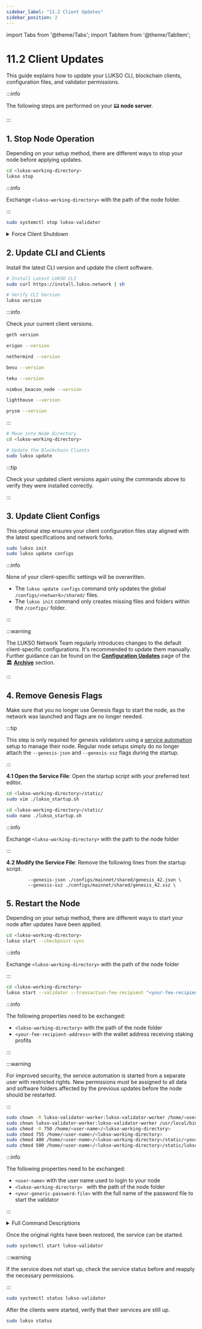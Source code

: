 ```yaml
---
sidebar_label: "11.2 Client Updates"
sidebar_position: 2
---
```


import Tabs from '@theme/Tabs';
import TabItem from '@theme/TabItem';

# 11.2 Client Updates

This guide explains how to update your LUKSO CLI, blockchain clients, configuration files, and validator permissions.

:::info

The following steps are performed on your 📟 **node server**.

:::

## 1. Stop Node Operation

Depending on your setup method, there are different ways to stop your node before applying updates.

<Tabs groupId="setup">
  <TabItem value="cli" label="LUKSO CLI" default>

```sh
cd <lukso-working-directory>
lukso stop
```

:::info

Exchange `<lukso-working-directory>` with the path of the node folder.

:::

</TabItem> <TabItem value="automation" label="Service Automation">

```sh
sudo systemctl stop lukso-validator
```

</TabItem>
</Tabs>

<details>
<summary>Force Client Shutdown</summary>

<Tabs>
<TabItem value="geth" label="Geth">

```sh
sudo pkill geth
```

</TabItem> <TabItem value="erigon" label="Erigon">

```sh
sudo pkill erigon
```

</TabItem> <TabItem value="nethermind" label="Nethermind">

```sh
sudo pkill nethermind
```

</TabItem> <TabItem value="besu" label="Besu">

```sh
sudo pkill besu
```

</TabItem> <TabItem value="teku" label="Teku">

```sh
sudo pkill teku
```

</TabItem> <TabItem value="nimbus2" label="Nimbus-Eth2">

```sh
sudo pkill nimbus_beacon_node
sudo pkill nimbus_validator_client
```

</TabItem> <TabItem value="lighthouse" label="Lighthouse">

```sh
sudo pkill lighthouse
```

:::tip

The Lighthouse client uses a single binary for both the consensus and validator processes.

:::

</TabItem> <TabItem value="prysm" label="Prysm">

```sh
sudo pkill prysm
sudo pkill validator
```

</TabItem>
</Tabs>

</details>

## 2. Update CLI and CLients

Install the latest CLI version and update the client software.

```sh
# Install Latest LUKSO CLI
sudo curl https://install.lukso.network | sh

# Verify CLI Version
lukso version
```

:::info

Check your current client versions.

<Tabs>
<TabItem value="geth" label="Geth">

```sh
geth version
```

</TabItem> <TabItem value="erigon" label="Erigon">

```sh
erigon --version
```

</TabItem> <TabItem value="nethermind" label="Nethermind">

```sh
nethermind --version
```

</TabItem> <TabItem value="besu" label="Besu">

```sh
besu --version
```

</TabItem> <TabItem value="teku" label="Teku">

```sh
teku --version
```

</TabItem> <TabItem value="nimbus2" label="Nimbus-Eth2">

```sh
nimbus_beacon_node --version
```

</TabItem> <TabItem value="lighthouse" label="Lighthouse">

```sh
lighthouse --version
```

</TabItem> <TabItem value="prysm" label="Prysm">

```sh
prysm --version
```

</TabItem>
</Tabs>

:::

```sh
# Move into Node Directory
cd <lukso-working-directory>

# Update the Blockchain Clients
sudo lukso update
```

:::tip

Check your updated client versions again using the commands above to verify they were installed correctly.

:::

## 3. Update Client Configs

This optional step ensures your client configuration files stay aligned with the latest specifications and network forks.

```sh
sudo lukso init
sudo lukso update configs
```

:::info

None of your client-specific settings will be overwritten.

- The `lukso update configs` command only updates the global `/configs/<network>/shared/` files.
- The `lukso init` command only creates missing files and folders within the `/configs/` folder.

:::

:::warning

The LUKSO Network Team regularly introduces changes to the default client-specific configurations. It's recommended to update them manually. Further guidance can be found on the [**Configuration Updates**](/docs/archive/network/configuration-updates.md) page of the 🏛️ [**Archive**](/docs/archive/network/blockchain-timeline.md) section.

:::

## 4. Remove Genesis Flags

Make sure that you no longer use Genesis flags to start the node, as the network was launched and flags are no longer needed.

:::tip

This step is only required for genesis validators using a [service automation](/docs/guides/modifications/service-automation.md) setup to manage their node. Regular node setups simply do no longer attach the `--genesis-json` and `--genesis-ssz` flags during the startup.

:::

**4.1 Open the Service File**: Open the startup script with your preferred text editor.

<Tabs groupId="editor">
  <TabItem value="vim" label="Vim" default>

```sh
cd <lukso-working-directory>/static/
sudo vim ./lukso_startup.sh
```

</TabItem> <TabItem value="nano" label="Nano">

```sh
cd <lukso-working-directory>/static/
sudo nano ./lukso_startup.sh
```

</TabItem>
</Tabs>

:::info

Exchange `<lukso-working-directory>` with the path to the node folder

:::

**4.2 Modify the Service File**: Remove the following lines from the startup script.

```text
        --genesis-json ./configs/mainnet/shared/genesis_42.json \
        --genesis-ssz ./configs/mainnet/shared/genesis_42.ssz \
```

## 5. Restart the Node

Depending on your setup method, there are different ways to start your node after updates have been applied.

<Tabs groupId="setup">
  <TabItem value="clinode" label="LUKSO CLI Node" default>

```sh
cd <lukso-working-directory>
lukso start --checkpoint-sync
```

:::info

Exchange `<lukso-working-directory>` with the path of the node folder

:::

</TabItem> <TabItem value="clivalidator" label="LUKSO CLI Validator" default>

```sh
cd <lukso-working-directory>
lukso start --validator --transaction-fee-recipient "<your-fee-recipient-address>" --checkpoint-sync
```

:::info

The following properties need to be exchanged:

- `<lukso-working-directory>` with the path of the node folder
- `<your-fee-recipient-address>` with the wallet address receiving staking profits

:::

</TabItem> <TabItem value="automation" label="Service Automation">

:::warning

For improved security, the service automation is started from a separate user with restricted rights. New permissions must be assigned to all data and software folders affected by the previous updates before the node should be restarted.

:::

```sh
sudo chown -R lukso-validator-worker:lukso-validator-worker /home/<user-name>/<lukso-working-directory>
sudo chown lukso-validator-worker:lukso-validator-worker /usr/local/bin/lukso
sudo chmod -R 750 /home/<user-name>/<lukso-working-directory>
sudo chmod 755 /home/<user-name>/<lukso-working-directory>
sudo chmod 400 /home/<user-name>/<lukso-working-directory>/static/<your-generic-password-file>
sudo chmod 500 /home/<user-name>/<lukso-working-directory>/static/lukso_startup.sh
```

:::info

The following properties need to be exchanged:

- `<user-name>` with the user name used to login to your node
- `<lukso-working-directory> ` with the path of the node folder
- `<your-generic-password-file>` with the full name of the password file to start the validator

:::

<details>
  <summary>Full Command Descriptions</summary>

| **Setting**                                              | **Description**                                                     |
| -------------------------------------------------------- | ------------------------------------------------------------------- |
| <nobr> `sudo chown -R <user>:<user> <directory>` </nobr> | Recursively assign user ownership to all directory contents.        |
| <nobr> `sudo chown <user>:<user> <directory>` </nobr>    | Assign ownership to a single folder or file.                        |
| <nobr> `sudo chmod -R 750 <directory>` </nobr>           | Set executable and readable permissions for a user and group.       |
| <nobr> `sudo chmod 755 <directory>` </nobr>              | Set readable permissions for everyone, typically for general files. |
| <nobr> `sudo chmod 400 <directory>/<file>` </nobr>       | Read-only access for owner, typically for secret information.       |
| <nobr> `sudo chmod 500 <directory>/<file>` </nobr>       | Executable-only by owner, typically for service scripts.            |

</details>

Once the original rights have been restored, the service can be started.

```sh
sudo systemctl start lukso-validator
```

:::warning

If the service does not start up, check the service status before and reapply the necessary permissions.

:::

```sh
sudo systemctl status lukso-validator
```

</TabItem>
</Tabs>

After the clients were started, verify that their services are still up.

```sh
sudo lukso status
```
